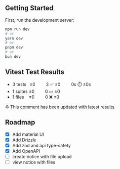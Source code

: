 ## Getting Started

First, run the development server:

```bash
npm run dev
# or
yarn dev
# or
pnpm dev
# or
bun dev
```

## Vitest Test Results
- 3 tests  ±0   3 :white_check_mark: ±0   0s :stopwatch: ±0s
- 1 suites ±0   0 :zzz: ±0 
- 1 files   ±0   0 :x: ±0 

:recycle: This comment has been updated with latest results.

## Roadmap

- [X] Add material UI
- [X] Add Drizzle
- [X] Add zod and api type-safety
- [X] Add OpenAPI
- [ ] create notice with file upload
- [ ] view notice with files
